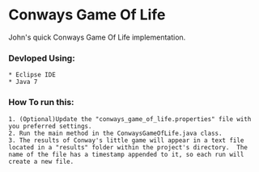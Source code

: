 # Conways Game Of Life
John's quick Conways Game Of Life implementation.

### Devloped Using: 
    * Eclipse IDE
    * Java 7
  
### How To run this:
    1. (Optional)Update the "conways_game_of_life.properties" file with you preferred settings.
    2. Run the main method in the ConwaysGameOfLife.java class.
    3. The results of Conway's little game will appear in a text file located in a "results" folder within the project's directory.  The name of the file has a timestamp appended to it, so each run will create a new file.
